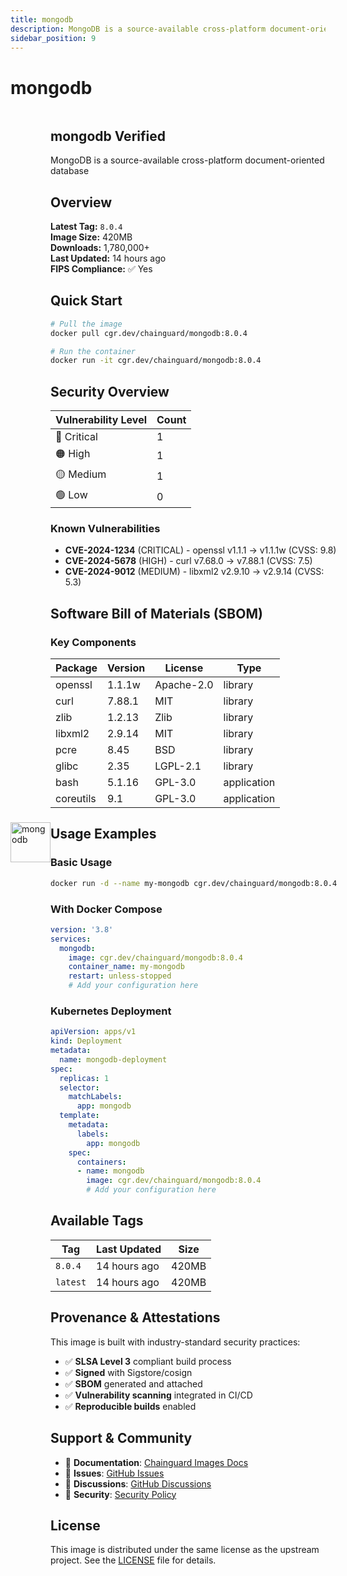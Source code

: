 ```yaml
---
title: mongodb
description: MongoDB is a source-available cross-platform document-oriented database
sidebar_position: 9
---
```


# mongodb


  <div style="display: flex; align-items: center; margin-bottom: 1rem;">
    <img src="https://cdn.jsdelivr.net/gh/devicons/devicon/icons/mongodb/mongodb-original.svg" alt="mongodb" width="64" height="64" style={{marginRight: '1rem'}} />
    <div>
      <h2 style={{margin: 0}}>mongodb <span className="badge badge-verified">Verified</span></h2>
      <p style={{margin: 0, color: 'var(--ifm-color-emphasis-600)'}}>MongoDB is a source-available cross-platform document-oriented database</p>
    
  


## Overview

**Latest Tag:** `8.0.4`  
**Image Size:** 420MB  
**Downloads:** 1,780,000+  
**Last Updated:** 14 hours ago  
**FIPS Compliance:** ✅ Yes

## Quick Start

```bash
# Pull the image
docker pull cgr.dev/chainguard/mongodb:8.0.4

# Run the container
docker run -it cgr.dev/chainguard/mongodb:8.0.4
```

## Security Overview

| Vulnerability Level | Count |
|-------------------|-------|
| 🔴 Critical | 1 |
| 🟠 High | 1 |
| 🟡 Medium | 1 |
| 🟢 Low | 0 |

### Known Vulnerabilities

- **CVE-2024-1234** (CRITICAL) - openssl v1.1.1 → v1.1.1w (CVSS: 9.8)
- **CVE-2024-5678** (HIGH) - curl v7.68.0 → v7.88.1 (CVSS: 7.5)
- **CVE-2024-9012** (MEDIUM) - libxml2 v2.9.10 → v2.9.14 (CVSS: 5.3)

## Software Bill of Materials (SBOM)

### Key Components

| Package | Version | License | Type |
|---------|---------|---------|------|
| openssl | 1.1.1w | Apache-2.0 | library |
| curl | 7.88.1 | MIT | library |
| zlib | 1.2.13 | Zlib | library |
| libxml2 | 2.9.14 | MIT | library |
| pcre | 8.45 | BSD | library |
| glibc | 2.35 | LGPL-2.1 | library |
| bash | 5.1.16 | GPL-3.0 | application |
| coreutils | 9.1 | GPL-3.0 | application |

## Usage Examples

### Basic Usage

```bash
docker run -d --name my-mongodb cgr.dev/chainguard/mongodb:8.0.4
```

### With Docker Compose

```yaml
version: '3.8'
services:
  mongodb:
    image: cgr.dev/chainguard/mongodb:8.0.4
    container_name: my-mongodb
    restart: unless-stopped
    # Add your configuration here
```

### Kubernetes Deployment

```yaml
apiVersion: apps/v1
kind: Deployment
metadata:
  name: mongodb-deployment
spec:
  replicas: 1
  selector:
    matchLabels:
      app: mongodb
  template:
    metadata:
      labels:
        app: mongodb
    spec:
      containers:
      - name: mongodb
        image: cgr.dev/chainguard/mongodb:8.0.4
        # Add your configuration here
```

## Available Tags

| Tag | Last Updated | Size |
|-----|-------------|------|
| `8.0.4` | 14 hours ago | 420MB |
| `latest` | 14 hours ago | 420MB |

## Provenance & Attestations

This image is built with industry-standard security practices:

- ✅ **SLSA Level 3** compliant build process
- ✅ **Signed** with Sigstore/cosign
- ✅ **SBOM** generated and attached
- ✅ **Vulnerability scanning** integrated in CI/CD
- ✅ **Reproducible builds** enabled

## Support & Community

- 📖 **Documentation**: [Chainguard Images Docs](https://edu.chainguard.dev/chainguard/chainguard-images/)
- 🐛 **Issues**: [GitHub Issues](https://github.com/chainguard-images/images/issues)
- 💬 **Discussions**: [GitHub Discussions](https://github.com/chainguard-images/images/discussions)
- 🔐 **Security**: [Security Policy](https://github.com/chainguard-images/images/security/policy)

## License

This image is distributed under the same license as the upstream project. See the [LICENSE](https://github.com/chainguard-images/images/blob/main/LICENSE) file for details.

